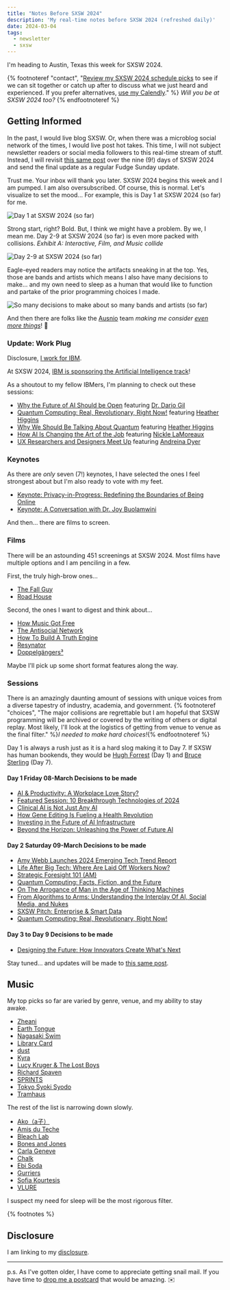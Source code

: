 ```yaml
---
title: "Notes Before SXSW 2024"
description: 'My real-time notes before SXSW 2024 (refreshed daily)'
date: 2024-03-04
tags:
  - newsletter
  - sxsw
---
```


I'm heading to Austin, Texas this week for SXSW 2024.

{% footnoteref "contact", "<a href='https://schedule.sxsw.com/favorite/user/985f8ae425a0ca54469639ae92234564491ace14'>Review my SXSW 2024 schedule picks</a> to see if we can sit together or catch up after to discuss what we just heard and experienced. If you prefer alternatives, <a href='https://calendly.com/jaycuthrell/call?month=2024-03'>use my Calendly</a>." %} *Will you be at SXSW 2024 too?* {% endfootnoteref %}

## Getting Informed

In the past, I would live blog SXSW. Or, when there was a microblog social network of the times, I would live post hot takes. This time, I will not subject newsletter readers or social media followers to this real-time stream of stuff. Instead, I will revisit [this same post](/archive/notes-before-sxsw-2024) over the nine (9!) days of SXSW 2024 and send the final update as a regular Fudge Sunday update.

Trust me. Your inbox will thank you later. SXSW 2024 begins this week and I am pumped. I am also oversubscribed. Of course, this is normal. Let's visualize to set the mood... For example, this is Day 1 at SXSW 2024 (so far) for me.

![Day 1 at SXSW 2024 (so far)](/assets/images/screenshots/2024-03-02-17-06-41.png)

Strong start, right? Bold. But, I think we might have a problem. By we, I mean me. Day 2-9 at SXSW 2024 (so far) is even more packed with collisions. *Exhibit A: Interactive, Film, and Music collide*

![Day 2-9 at SXSW 2024 (so far)](/assets/images/screenshots/2024-03-02-17-11-50.png)

Eagle-eyed readers may notice the artifacts sneaking in at the top. Yes, those are bands and artists which means I also have many decisions to make... and my own need to sleep as a human that would like to function and partake of the prior programming choices I made.

![So many decisions to make about so many bands and artists (so far)](/assets/images/screenshots/2024-03-02-17-13-19.png)

And then there are folks like the [Ausnio](https://www.ausnio.com) team *making me consider [even more things](https://www.google.com/maps/d/u/0/viewer?femb=1&hl=en&ll=30.335464182986726%2C-97.80811&mid=1WpWSsic0rQNglSaC-Vbc1IscWUtqAVg&z=12)*! 🤣

### Update: Work Plug

Disclosure, [I work for IBM](https://jaycuthrell.com/disclosure).

At SXSW 2024, [IBM is sponsoring the Artificial Intelligence track](https://www.sxsw.com/conference/artificial-intelligence-track/)!

As a shoutout to my fellow IBMers, I'm planning to check out these sessions:

- [Why the Future of AI Should be Open](https://schedule.sxsw.com/2024/events/PP146177) featuring [Dr. Dario Gil](https://schedule.sxsw.com/2024/speakers/2065523)
- [Quantum Computing: Real, Revolutionary, Right Now!](https://schedule.sxsw.com/2024/events/PP140519) featuring [Heather Higgins](https://schedule.sxsw.com/2024/speakers/2193574)
- [Why We Should Be Talking About Quantum](https://schedule.sxsw.com/2024/events/PP133385) featuring [Heather Higgins](https://schedule.sxsw.com/2024/speakers/2193574)
- [How AI Is Changing the Art of the Job](https://schedule.sxsw.com/2024/events/PP142167) featuring [Nickle LaMoreaux](https://schedule.sxsw.com/2024/speakers/2195699)
- [UX Researchers and Designers Meet Up](https://schedule.sxsw.com/2024/events/PP132759) featuring [Andreina Dyer](https://schedule.sxsw.com/2024/speakers/2193899)

### Keynotes

As there are *only* seven (7!) keynotes, I have selected the ones I feel strongest about but I'm also ready to vote with my feet.

- [Keynote: Privacy-in-Progress: Redefining the Boundaries of Being Online](https://schedule.sxsw.com/2024/events/PP1145899)
- [Keynote: A Conversation with Dr. Joy Buolamwini](https://schedule.sxsw.com/2024/events/PP1145711)

And then... there are films to screen.

### Films

There will be an astounding 451 screenings at SXSW 2024. Most films have multiple options and I am penciling in a few.

First, the truly high-brow ones...

- [The Fall Guy](https://schedule.sxsw.com/2024/films/2197230)
- [Road House](https://schedule.sxsw.com/2024/films/2197910)

Second, the ones I want to digest and think about...

- [How Music Got Free](https://schedule.sxsw.com/2024/films/2198595)
- [The Antisocial Network](https://schedule.sxsw.com/2024/events/FS17183)
- [How To Build A Truth Engine](https://schedule.sxsw.com/2024/events/FS17064)
- [Resynator](https://schedule.sxsw.com/2024/events/FS16832)
- [Doppelgängers³](https://schedule.sxsw.com/2024/events/FS17027)

Maybe I'll pick up some short format features along the way.

### Sessions

There is an amazingly daunting amount of sessions with unique voices from a diverse tapestry of industry, academia, and government. {% footnoteref "choices", "The major collisions are regrettable but I am hopeful that SXSW programming will be archived or covered by the writing of others or digital replay. Most likely, I'll look at the logistics of getting from venue to venue as the final filter." %}*I needed to make hard choices!*{% endfootnoteref %} 

Day 1 is always a rush just as it is a hard slog making it to Day 7. If SXSW has human bookends, they would be [Hugh Forrest](https://schedule.sxsw.com/2024/events/PP1145677) (Day 1) and [Bruce Sterling](https://schedule.sxsw.com/2024/events/PP1145788) (Day 7).

#### Day 1 Friday 08-March Decisions to be made

- [AI & Productivity: A Workplace Love Story?](https://schedule.sxsw.com/2024/events/PP138093)
- [Featured Session: 10 Breakthrough Technologies of 2024](https://schedule.sxsw.com/2024/events/PP133770)
- [Clinical AI is Not Just Any AI](https://schedule.sxsw.com/2024/events/PP145982)
- [How Gene Editing Is Fueling a Health Revolution](https://schedule.sxsw.com/2024/events/PP134755)
- [Investing in the Future of AI Infrastructure](https://schedule.sxsw.com/2024/events/PP1144819)
- [Beyond the Horizon: Unleashing the Power of Future AI](https://schedule.sxsw.com/2024/events/PP132798)

#### Day 2 Saturday 09-March Decisions to be made

- [Amy Webb Launches 2024 Emerging Tech Trend Report](https://schedule.sxsw.com/2024/events/PP1143774)
- [Life After Big Tech: Where Are Laid Off Workers Now?](https://schedule.sxsw.com/2024/events/PP141421)
- [Strategic Foresight 101 (AM)](https://schedule.sxsw.com/2024/events/PP1144055)
- [Quantum Computing: Facts, Fiction, and the Future](https://schedule.sxsw.com/2024/events/PP140891)
- [On The Arrogance of Man in the Age of Thinking Machines](https://schedule.sxsw.com/2024/events/PP1145659)
- [From Algorithms to Arms: Understanding the Interplay Of AI, Social Media, and Nukes](https://schedule.sxsw.com/2024/events/PP138144)
- [SXSW Pitch: Enterprise & Smart Data](https://schedule.sxsw.com/2024/events/PP1144888)
- [Quantum Computing: Real, Revolutionary, Right Now!](https://schedule.sxsw.com/2024/events/PP140519)

#### Day 3 to Day 9 Decisions to be made

- [Designing the Future: How Innovators Create What's Next](https://schedule.sxsw.com/2024/events/PP145185)

Stay tuned... and updates will be made to [this same post](/archive/notes-before-sxsw-2024).

## Music

My top picks so far are varied by genre, venue, and my ability to stay awake.

- [Zheani](https://schedule.sxsw.com/2024/artists/2195386)
- [Earth Tongue](https://schedule.sxsw.com/2024/artists/2195729)
- [Nagasaki Swim](https://schedule.sxsw.com/2024/artists/2195736)
- [Library Card](https://schedule.sxsw.com/2024/artists/2195742)
- [dust](https://schedule.sxsw.com/2024/artists/2195477)
- [Kyra](https://schedule.sxsw.com/2024/artists/2193628)
- [Lucy Kruger & The Lost Boys](https://schedule.sxsw.com/2024/artists/2193583)
- [Richard Spaven](https://schedule.sxsw.com/2024/artists/2193630)
- [SPRINTS](https://schedule.sxsw.com/2024/artists/2193724)
- [Tokyo Syoki Syodo](https://schedule.sxsw.com/2024/artists/2195344)
- [Tramhaus](https://schedule.sxsw.com/2024/artists/2193502)

The rest of the list is narrowing down slowly.

- [Ako（a子）](https://schedule.sxsw.com/2024/artists/2195165)
- [Amis du Teche](https://schedule.sxsw.com/2024/artists/2195160)
- [Bleach Lab](https://schedule.sxsw.com/2024/artists/2193723)
- [Bones and Jones](https://schedule.sxsw.com/2024/artists/2196148)
- [Carla Geneve](https://schedule.sxsw.com/2024/artists/2195543)
- [Chalk](https://schedule.sxsw.com/2024/artists/2195474)
- [Ebi Soda](https://schedule.sxsw.com/2024/artists/2193629)
- [Gurriers](https://schedule.sxsw.com/2024/artists/2193864)
- [Sofia Kourtesis](https://schedule.sxsw.com/2024/artists/2195779)
- [VLURE](https://schedule.sxsw.com/2024/artists/2195167)

I suspect my need for sleep will be the most rigorous filter.

{% footnotes %}

## Disclosure

I am linking to my [disclosure](https://jaycuthrell.com/disclosure/).

***

p.s. As I've gotten older, I have come to appreciate getting snail mail. If you have time to [drop me a postcard](https://jaycuthrell.com/contact) that would be amazing. ✉️
